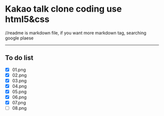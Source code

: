 # Kakao talk clone coding use html5&css

//readme is markdown file, if you want more markdown tag, searching google plaese

---

## To do list

-   [x] 01.png
-   [x] 02.png
-   [x] 03.png
-   [x] 04.png
-   [x] 05.png
-   [x] 06.png
-   [x] 07.png
-   [ ] 08.png
